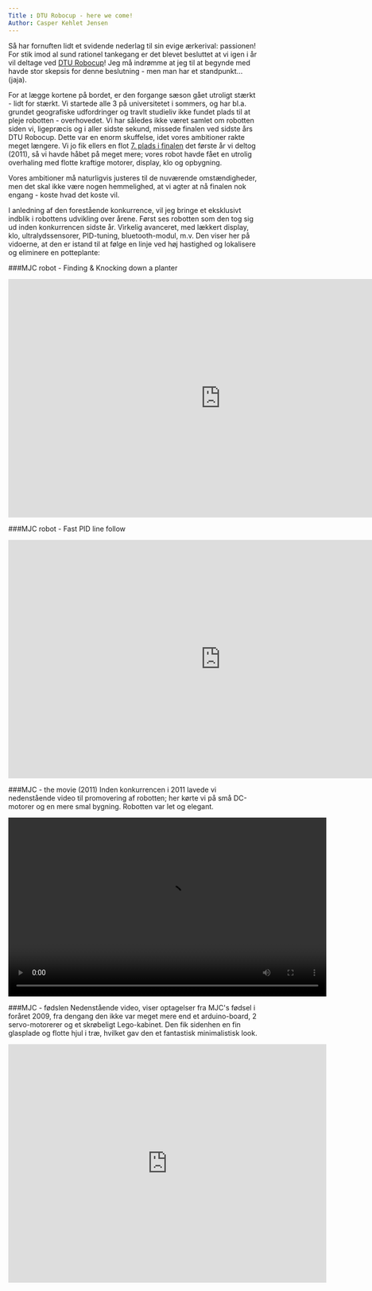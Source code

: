 ```yaml
---
Title : DTU Robocup - here we come!
Author: Casper Kehlet Jensen
---
```


Så har fornuften lidt et svidende nederlag til sin evige ærkerival: passionen! For stik imod al sund rationel tankegang er det blevet besluttet at vi igen i år vil deltage ved <a href="http://www.dtu.dk/subsites/robocup.aspx" target="_blank">DTU Robocup</a>! Jeg må indrømme at jeg til at begynde med havde stor skepsis for denne beslutning - men man har et standpunkt... (jaja).

For at lægge kortene på bordet, er den forgange sæson gået utroligt stærkt - lidt for stærkt. Vi startede alle 3 på universitetet i sommers, og har bl.a. grundet geografiske udfordringer og travlt studieliv ikke fundet plads til at pleje robotten - overhovedet. Vi har således ikke været samlet om robotten siden vi, ligepræcis og i aller sidste sekund, missede finalen ved sidste års DTU Robocup. Dette var en enorm skuffelse, idet vores ambitioner rakte meget længere. Vi jo fik ellers en flot <a href="http://www.iau.dtu.dk/robocup/resultat11.html" target="_blank">7. plads i finalen</a> det første år vi deltog (2011), så vi havde håbet på meget mere; vores robot havde fået en utrolig overhaling med flotte kraftige motorer, display, klo og opbygning.

Vores ambitioner må naturligvis justeres til de nuværende omstændigheder, men det skal ikke være nogen hemmelighed, at vi agter at nå finalen nok engang - koste hvad det koste vil.

I anledning af den forestående konkurrence, vil jeg bringe et eksklusivt indblik i robottens udvikling over årene. Først ses robotten som den tog sig ud inden konkurrencen sidste år. Virkelig avanceret, med lækkert display, klo, ultralydssensorer, PID-tuning, bluetooth-modul, m.v. Den viser her på vidoerne, at den er istand til at følge en linje ved høj hastighed og lokalisere og eliminere en potteplante:

###MJC robot - Finding & Knocking down a planter
<iframe width="853" height="480" src="http://www.youtube.com/embed/PWgmy-o7PNM" frameborder="0" allowfullscreen></iframe>

###MJC robot - Fast PID line follow
<iframe width="853" height="480" src="http://www.youtube.com/embed/2Dod9zwoa4M" frameborder="0" allowfullscreen></iframe>

###MJC - the movie (2011)
Inden konkurrencen i 2011 lavede vi nedenstående video til promovering af robotten; her kørte vi på små DC-motorer og en mere smal bygning. Robotten var let og elegant.

<video width="640" height="360" controls>
  <source src="/media/arkiv/dtu-robocup-here-we-come/MJC_-_The_movie.m4v" type="video/mp4">
</video>

###MJC - fødslen
Nedenstående video, viser optagelser fra MJC's fødsel i foråret 2009, fra dengang den ikke var meget mere end et arduino-board, 2 servo-motorerer og et skrøbeligt Lego-kabinet. Den fik sidenhen en fin glasplade og flotte hjul i træ, hvilket gav den et fantastisk minimalistisk look.

<iframe width="640" height="480" src="http://www.youtube.com/embed/18FHCe5_O6g" frameborder="0" allowfullscreen></iframe>